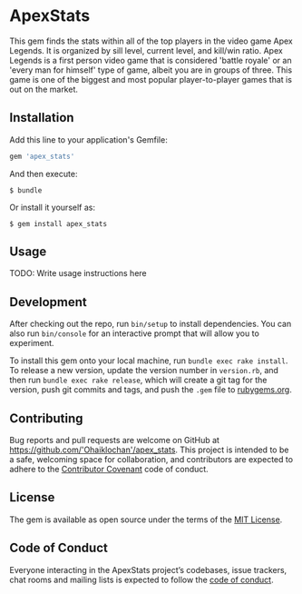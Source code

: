 # ApexStats

This gem finds the stats within all of the top players in the video game Apex Legends. It is organized by sill level, current level, and kill/win ratio. Apex Legends is a first person video game that is considered 'battle royale' or an 'every man for himself' type of game, albeit you are in groups of three. This game is one of the biggest and most popular player-to-player games that is out on the market.

## Installation

Add this line to your application's Gemfile:

```ruby
gem 'apex_stats'
```

And then execute:

    $ bundle

Or install it yourself as:

    $ gem install apex_stats

## Usage

TODO: Write usage instructions here

## Development

After checking out the repo, run `bin/setup` to install dependencies. You can also run `bin/console` for an interactive prompt that will allow you to experiment.

To install this gem onto your local machine, run `bundle exec rake install`. To release a new version, update the version number in `version.rb`, and then run `bundle exec rake release`, which will create a git tag for the version, push git commits and tags, and push the `.gem` file to [rubygems.org](https://rubygems.org).

## Contributing

Bug reports and pull requests are welcome on GitHub at https://github.com/'Ohaiklochan'/apex_stats. This project is intended to be a safe, welcoming space for collaboration, and contributors are expected to adhere to the [Contributor Covenant](http://contributor-covenant.org) code of conduct.

## License

The gem is available as open source under the terms of the [MIT License](https://opensource.org/licenses/MIT).

## Code of Conduct

Everyone interacting in the ApexStats project’s codebases, issue trackers, chat rooms and mailing lists is expected to follow the [code of conduct](https://github.com/'Ohaiklochan'/apex_stats/blob/master/CODE_OF_CONDUCT.md).
